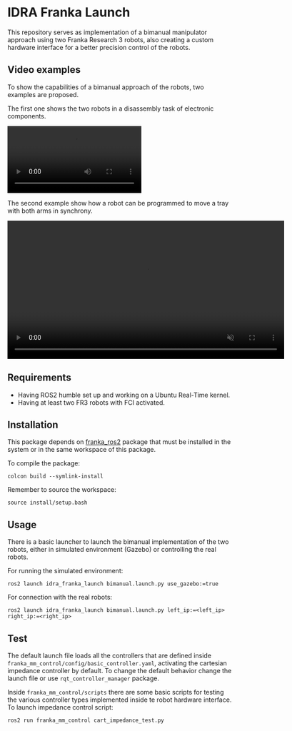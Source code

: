 # IDRA Franka Launch

This repository serves as implementation of a bimanual manipulator approach using two Franka Research 3 robots, also creating a custom hardware interface for a better precision control of the robots.

## Video examples
To show the capabilities of a bimanual approach of the robots, two examples are proposed.

The first one shows the two robots in a disassembly task of electronic components.

![](webdocs/images/Bimanual-NIST.mp4)

The second example show how a robot can be programmed to move a tray with both arms in synchrony.

<p align="center">
    <video width="620"autoplay muted>
        <source src="webdocs/images/Bimanual-NIST.mp4" type="video/mp4" alt="Tray overview">
    Video tag not supported
    </video>
</p>

## Requirements

- Having ROS2 humble set up and working on a Ubuntu Real-Time kernel.
- Having at least two FR3 robots with FCI activated.

## Installation

This package depends on [franka_ros2](https://github.com/frankarobotics/franka_ros2) package that must be installed in the system or in the same workspace of this package.

To compile the package:

```shell
colcon build --symlink-install
```

Remember to source the workspace:

```shell
source install/setup.bash
```

## Usage

There is a basic launcher to launch the bimanual implementation of the two robots, either in simulated environment (Gazebo) or controlling the real robots. 

For running the simulated environment:

```shell
ros2 launch idra_franka_launch bimanual.launch.py use_gazebo:=true
```

For connection with the real robots:

```shell
ros2 launch idra_franka_launch bimanual.launch.py left_ip:=<left_ip> right_ip:=<right_ip>
```

## Test

The default launch file loads all the controllers that are defined inside `franka_mm_control/config/basic_controller.yaml`, activating the cartesian impedance controller by default. To change the default behavior change the launch file or use `rqt_controller_manager` package.

Inside `franka_mm_control/scripts` there are some basic scripts for testing the various controller types implemented inside te robot hardware interface.
To launch impedance control script:

```shell
ros2 run franka_mm_control cart_impedance_test.py
```